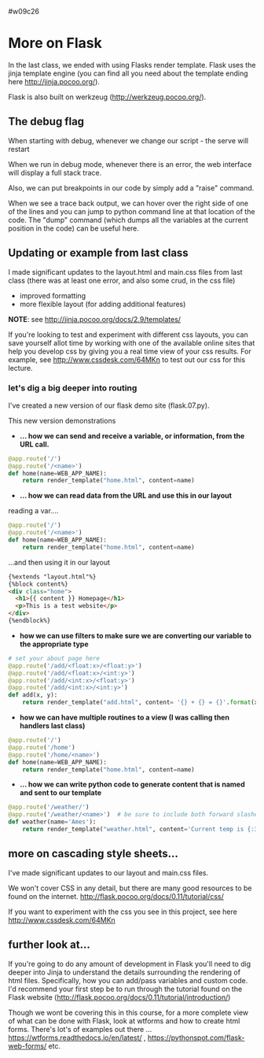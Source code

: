 
#w09c26

# More on Flask

In the last class, we ended with using Flasks render template. Flask uses the jinja template engine (you can find all you need about the template ending here http://jinja.pocoo.org/).

Flask is also built on werkzeug (http://werkzeug.pocoo.org/).

## The debug flag

When starting with debug, whenever we change our script - the serve will restart

When we run in debug mode, whenever there is an error, the web interface will display a full stack trace.

Also, we can put breakpoints in our code by simply add a "raise" command.

When we see a trace back output, we can hover over the right side of one of the lines and you can jump to python command line at that location of the code. The  "dump" command (which dumps all the variables at the current position in the code) can be useful here.

## Updating or example from last class

I made significant updates to the layout.html and main.css files from last class (there was at least one error, and also some crud, in the css file)

* improved formatting
* more flexible layout (for adding additional features)

__NOTE__: see http://jinja.pocoo.org/docs/2.9/templates/

If you're looking to test and experiment with different css layouts, you can save yourself allot time by working with one of the available online sites that help you develop css by giving you a real time view of your css results. For example, see http://www.cssdesk.com/64MKn to test out our css for this lecture.


### let's dig a big deeper into routing

I've created a new version of our flask demo site (flask.07.py).

This new version demonstrations
* __... how we can send and receive a variable, or information, from the URL call.__

```python
@app.route('/')
@app.route('/<name>')
def home(name=WEB_APP_NAME):
    return render_template("home.html", content=name)
```

* __... how we can read data from the URL and use this in our layout__

reading a var....

```python
@app.route('/')
@app.route('/<name>')
def home(name=WEB_APP_NAME):
    return render_template("home.html", content=name)
```

...and then using it in our layout

```html
{%extends "layout.html"%}
{%block content%}
<div class="home">
  <h1>{{ content }} Homepage</h1>
  <p>This is a test website</p>
</div>
{%endblock%}
```

* __how we can use filters to make sure we are converting our variable to the appropriate type__
```python
# set your about page here
@app.route('/add/<float:x>/<float:y>')
@app.route('/add/<float:x>/<int:y>')
@app.route('/add/<int:x>/<float:y>')
@app.route('/add/<int:x>/<int:y>')
def add(x, y):
    return render_template("add.html", content= '{} + {} = {}'.format(x, y, x+y))
```


* __how we can have multiple routines to a view (I was calling then handlers last class)__

```python
@app.route('/')
@app.route('/home')
@app.route('/home/<name>')
def home(name=WEB_APP_NAME):
    return render_template("home.html", content=name)
```

* __... how we can write python code to generate content that is named and sent to our template__

```python
@app.route('/weather/')
@app.route('/weather/<name>')  # be sure to include both forward slashes
def weather(name='Ames'):
    return render_template("weather.html", content='Current temp is {:3.1f}.'.format(get_temp()))
```

## more on cascading style sheets...

I've made significant updates to our layout and main.css files.

We won't cover CSS in any detail, but there are many good resources to be found on the internet.
http://flask.pocoo.org/docs/0.11/tutorial/css/

If you want to experiment with the css you see in this project, see here http://www.cssdesk.com/64MKn


## further look at...

If you're going to do any amount of development in Flask you'll need to dig deeper into Jinja to understand the details surrounding the rendering of html files. Specifically, how you can add/pass variables and custom code. I'd recommend your first step be to run through the tutorial found on the Flask website (http://flask.pocoo.org/docs/0.11/tutorial/introduction/)

Though we wont be covering this in this course, for a more complete view of what can be done with Flask, look at wtforms and how to create html forms. There's lot's of examples out there ... https://wtforms.readthedocs.io/en/latest/ , https://pythonspot.com/flask-web-forms/ etc.
